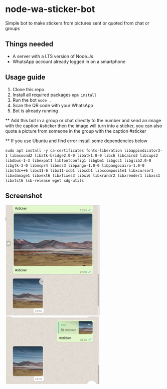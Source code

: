 # node-wa-sticker-bot

Simple bot to make stickers from pictures sent or quoted from chat or groups

## Things needed

-   A server with a LTS version of Node.Js
-   WhatsApp account already logged in on a smartphone

## Usage guide

1. Clone this repo
2. Install all required packages `npm install`
3. Run the bot `node .`
4. Scan the QR code with your WhatsApp
5. Bot is already running

\*\* Add this bot in a group or chat directly to the number and send an image with the caption #sticker then the image will turn into a sticker, you can also quote a picture from someone in the group with the caption #sticker

\*\* If you use Ubuntu and find error install some dependencies below

```
sudo apt install -y ca-certificates fonts-liberation libappindicator3-1 libasound2 libatk-bridge2.0-0 libatk1.0-0 libc6 libcairo2 libcups2 libdbus-1-3 libexpat1 libfontconfig1 libgbm1 libgcc1 libglib2.0-0 libgtk-3-0 libnspr4 libnss3 libpango-1.0-0 libpangocairo-1.0-0 libstdc++6 libx11-6 libx11-xcb1 libxcb1 libxcomposite1 libxcursor1 libxdamage1 libxext6 libxfixes3 libxi6 libxrandr2 libxrender1 libxss1 libxtst6 lsb-release wget xdg-utils
```

## Screenshot

<img src="/screenshot/Screen%20Shot%202020-07-30%20at%2001.21.23.png" width="300">
<img src="/screenshot/Screen%20Shot%202020-07-30%20at%2001.21.35.png" width="300">
